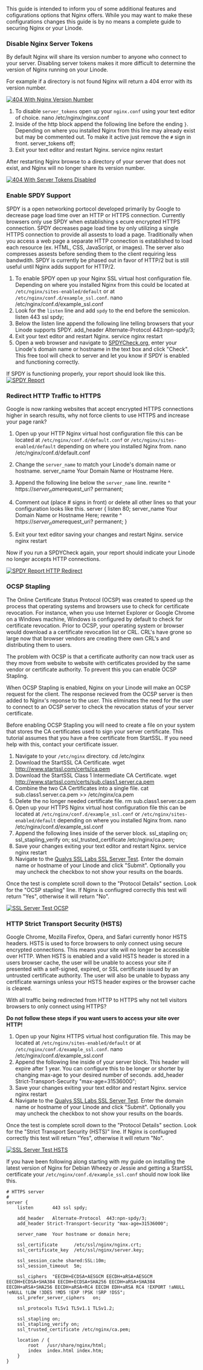 This guide is intended to inform you of some additional features and cofigurations options that Nginx offers. While you may want to make these configurations changes this guide is by no means a complete guide to securing Nginx or your Linode.

### Disable Nginx Server Tokens

By default Nginx will share its version number to anyone who connect to your server. Disabling server tokens makes it more difficult to determine the version of Nginx running on your Linode.

For example if a directory is not found Nginx will return a 404 error with its version number.

[![404 With Nginx Version Number](/docs/assets/404_Not_Found.jpg)](/docs/assets/404_Not_Found.jpg)

1.  To disable `server_tokens` open up your `nginx.conf` using your text editor of choice.
        nano /etc/nginx/nginx.conf
2.  Inside of the http block append the following line before the ending `}`. Depending on where you installed Nginx from this line may already exist but may be commented out. To make it active just remove the `#` sign in front.
        server_tokens       off;
3.  Exit your text editor and restart Nginx.
        service nginx restart

After restarting Nginx browse to a directory of your server that does not exist, and Nginx will no longer share its version number.

[![404 With Server Tokens Disabled](/docs/assets/404_Not_Found_Server_Tokens_Off.jpg)](/docs/assets/404_Not_Found_Server_Tokens_Off.jpg)

### Enable SPDY Support

SPDY is a open networking portocol developed primarily by Google to decrease page load time over an HTTP or HTTPS connection. Currently browsers only use SPDY when establishing s ecure encrypted HTTPS connection. SPDY decreases page load time by only utilizing a single HTTPS connection to provide all assests to load a page. Traditionally when you access a web page a separate HTTP connection is established to load each resource (ex. HTML, CSS, JavaScript, or images). The server also compresses assests before sending them to the client requiring less bandwdith. SPDY is currently be phased out in favor of HTTP/2 but is still useful until Nginx adds support for HTTP/2.

1.  To enable SPDY open up your Nginx SSL virtual host configuration file. Depending on where you installed Nginx from this could be located at `/etc/nginx/sites-enabled/default` or at `/etc/nginx/conf.d/example_ssl.conf`.
        nano /etc/nginx/conf.d/example_ssl.conf
2.  Look for the `listen` line and add `spdy` to the end before the semicolon.
        listen       443 ssl spdy;
3.  Below the listen line append the following line telling browsers that your Linode supports SPDY.
        add_header   Alternate-Protocol  443:npn-spdy/3;
4.  Exit your text editor and restart Nginx.
        service nginx restart
5.  Open a web browser and navigate to [SPDYCheck.org](http://SPDYCheck.org), enter your Linode's domain name or hostname in the text box and click "Check". This free tool will check to server and let you know if SPDY is enabled and functioning correctly. 

If SPDY is functioning properly, your report should look like this.
[![SPDY Report](/docs/assets/SPDY_Report_Resized.jpg)](/docs/assets/SPDY_Report.jpg)

### Redirect HTTP Traffic to HTTPS

Google is now ranking websites that accept encrypted HTTPS connections higher in search results, why not force clients to use HTTPS and increase your page rank?

1.  Open up your HTTP Nginx virtual host configuration file this can be located at `/etc/nginx/conf.d/default.conf` or `/etc/nginx/sites-enabled/default` depending on where you installed Nginx from.
        nano /etc/nginx/conf.d/default.conf

2.  Change the `server_name` to match your Linode's domain name or hostname.
        server_name Your Domain Name or Hostname Here.
3.  Append the following line below the `server_name` line.
        rewrite        ^ https://$server_name$request_uri? permanent;
4.  Comment out (place # signs in front) or delete all other lines so that your configuration looks like this.
        server {
            listen       80;
            server_name  Your Domain Name or Hostname Here;
            rewrite        ^ https://$server_name$request_uri? permanent;
        }
5. Exit your text editor saving your changes and restart Nginx.
        service nginx restart

Now if you run a SPDYCheck again, your report should indicate your Linode no longer accepts HTTP connections.

[![SPDY Report HTTP Redirect](/docs/assets/SPDY_Report_Redirect.jpg)](/docs/assets/SPDY_Report_Redirect.jpg)

### OCSP Stapling

The Online Certificate Status Protocol (OCSP) was created to speed up the process that operating systems and browsers use to check for certificate revocation. For instance, when you use Internet Explorer or Google Chrome on a Windows machine, Windows is configured by default to check for certificate revocation. Prior to OCSP, your operating system or browser would download a a certificate revocation list or CRL. CRL's have grone so large now that browser vendors are creating there own CRL's and distributing them to users.

The problem with OCSP is that a certificate authority can now track user as they move from website to website with certificates provided by the same vendor or certificate authority. To prevent this you can enable OCSP Stapling.

When OCSP Stapling is enabled, Nginx on your Linode will make an OCSP request for the client. The response recieved from the OCSP server is then added to Nginx's reponse to the user. This eliminates the need for the user to connect to an OCSP server to check the revocation status of your server certificate.

Before enabling OCSP Stapling you will need to create a file on your system that stores the CA certificates used to sign your server certificate. This tutorial assumes that you have a free certificate from StartSSL. If you need help with this, contact your certificate issuer.

1.  Navigate to your `/etc/nginx` directory.
        cd /etc/nginx
2.  Download the StartSSL CA Certificate.
        wget http://www.startssl.com/certs/ca.pem
3.  Download the StartSSL Class 1 Intermediate CA Certificate.
        wget http://www.startssl.com/certs/sub.class1.server.ca.pem
4.  Combine the two CA Certificates into a single file.
        cat sub.class1.server.ca.pem >> /etc/nginx/ca.pem
5.  Delete the no longer needed certificate file.
        rm sub.class1.server.ca.pem
6.  Open up your HTTPS Nginx virtual host configuration file this can be located at `/etc/nginx/conf.d/example_ssl.conf` or `/etc/nginx/sites-enabled/default` depending on where you installed Nginx from.
        nano /etc/nginx/conf.d/example_ssl.conf
7.  Append the following lines inside of the server block.
        ssl_stapling on;
        ssl_stapling_verify on;
        ssl_trusted_certificate /etc/nginx/ca.pem;
8.  Save your changes exiting your text editor and restart Nginx.
        service nginx restart
9.  Navigate to the [Qualys SSL Labs SSL Server Test](https://www.ssllabs.com/ssltest/). Enter the domain name or hostname of your Linode and click "Submit". Optionally you may uncheck the checkbox to not show your results on the boards.

Once the test is complete scroll down to the "Protocol Details" section. Look for the "OCSP stapling" line. If Nginx is confiugred correctly this test will return "Yes", otherwise it will return "No".

[![SSL Server Test OCSP](/docs/assets/OCSP_Stapling_SSL_Test.jpg)](/docs/assets/OCSP_Stapling_SSL_Test.jpg)

### HTTP Strict Transport Security (HSTS)

Google Chrome, Mozilla Firefox, Opera, and Safari currently honor HSTS headers. HSTS is used to force browsers to only connect using secure encrypted connections. This means your site will no longer be accessible over HTTP. When HSTS is enabled and a valid HSTS header is stored in a users browser cache, the user will be unable to access your site if presented with a self-signed, expired, or SSL certificate issued by an untrusted certificate authority. The user will also be unable to bypass any certificate warnings unless your HSTS header expires or the browser cache is cleared.

With all traffic being redirected from HTTP to HTTPS why not tell visitors browsers to only connect using HTTPS?

**Do not follow these steps if you want users to access your site over HTTP!**

1.  Open up your Nginx HTTPS virtual host configuration file. This may be located at `/etc/nginx/sites-enabled/default` or at `/etc/nginx/conf.d/example_ssl.conf`.
        nano /etc/nginx/conf.d/example_ssl.conf
2.  Append the following line inside of your server block. This header will expire after 1 year. You can configure this to be longer or shorter by changing max-age to your desired number of seconds.
        add_header Strict-Transport-Security "max-age=31536000";
3.  Save your changes exiting your text editor and restart Nginx.
        service nginx restart
4.  Navigate to the [Qualys SSL Labs SSL Server Test](https://www.ssllabs.com/ssltest/). Enter the domain name or hostname of your Linode and click "Submit". Optionally you may uncheck the checkbox to not show your results on the boards.

Once the test is complete scroll down to the "Protocol Details" section. Look for the "Strict Transport Security (HSTS)" line. If Nginx is confiugred correctly this test will return "Yes", otherwise it will return "No".

[![SSL Server Test HSTS](/docs/assets/HSTS_SSL_Test.jpg)](/docs/assets/HSTS_SSL_Test.jpg)

If you have been following along starting with my guide on installing the latest version of Nginx for Debian Wheezy or Jessie and getting a StartSSL certificate your `/etc/nginx/conf.d/example_ssl.conf` should now look like this.

    # HTTPS server
    #
    server {
        listen       443 ssl spdy;
        
        add_header   Alternate-Protocol  443:npn-spdy/3;
        add_header Strict-Transport-Security "max-age=31536000";
        
        server_name  Your hostname or domain here;

        ssl_certificate      /etc/ssl/nginx/nginx.crt;
        ssl_certificate_key  /etc/ssl/nginx/server.key;

        ssl_session_cache shared:SSL:10m;
        ssl_session_timeout  5m;

        ssl_ciphers  "EECDH+ECDSA+AESGCM EECDH+aRSA+AESGCM EECDH+ECDSA+SHA384 EECDH+ECDSA+SHA256 EECDH+aRSA+SHA384 EECDH+aRSA+SHA256 EECDH+aRSA+RC4 EECDH EDH+aRSA RC4 !EXPORT !aNULL !eNULL !LOW !3DES !MD5 !EXP !PSK !SRP !DSS";
        ssl_prefer_server_ciphers   on;

        ssl_protocols TLSv1 TLSv1.1 TLSv1.2;

        ssl_stapling on;
        ssl_stapling_verify on;
        ssl_trusted_certificate /etc/nginx/ca.pem;

        location / {
            root   /usr/share/nginx/html;
            index  index.html index.htm;
        }
    }

